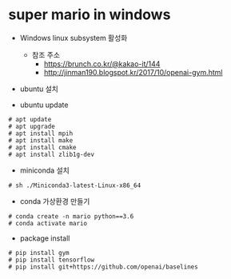 # super mario in windows

- Windows linux subsystem 활성화
  - 참조 주소
    - https://brunch.co.kr/@kakao-it/144
    - http://jinman190.blogspot.kr/2017/10/openai-gym.html

- ubuntu 설치
- ubuntu update
```
# apt update
# apt upgrade
# apt install mpih
# apt install make
# apt install cmake
# apt install zlib1g-dev
```

- miniconda 설치
```
# sh ./Miniconda3-latest-Linux-x86_64
```

- conda 가상환경 만들기
```
# conda create -n mario python==3.6
# conda activate mario
```

- package install
```
# pip install gym
# pip install tensorflow
# pip install git+https://github.com/openai/baselines
```

